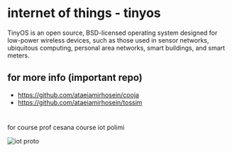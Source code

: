 # internet of things - tinyos  

TinyOS is an open source, BSD-licensed operating system designed for low-power wireless devices, such as those used in sensor networks, ubiquitous computing, personal area networks, smart buildings, and smart meters.  

## for more info (important repo)  

- https://github.com/ataeiamirhosein/cooja  
- https://github.com/ataeiamirhosein/tossim  

#
for course prof cesana course iot polimi  

![iot proto](https://www.iotco.net/proto.jpg)
